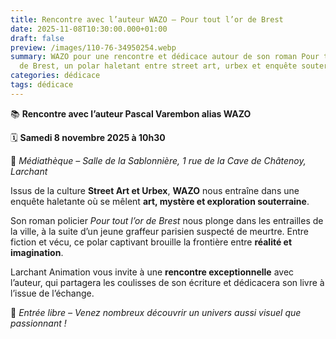 ```yaml
---
title: Rencontre avec l’auteur WAZO – Pour tout l’or de Brest
date: 2025-11-08T10:30:00.000+01:00
draft: false
preview: /images/110-76-34950254.webp
summary: WAZO pour une rencontre et dédicace autour de son roman Pour tout l’or
  de Brest, un polar haletant entre street art, urbex et enquête souterraine !
categories: dédicace
tags: dédicace
---
```




📚 **Rencontre avec l’auteur Pascal Varembon alias WAZO**

🗓 **Samedi 8 novembre 2025 à 10h30**

📍 *Médiathèque – Salle de la Sablonnière, 1 rue de la Cave de Châtenoy, Larchant*

Issus de la culture **Street Art et Urbex**, **WAZO** nous entraîne dans une enquête haletante où se mêlent **art, mystère et exploration souterraine**.

Son roman policier *Pour tout l’or de Brest* nous plonge dans les entrailles de la ville, à la suite d’un jeune graffeur parisien suspecté de meurtre. Entre fiction et vécu, ce polar captivant brouille la frontière entre **réalité et imagination**.

Larchant Animation vous invite à une **rencontre exceptionnelle** avec l’auteur, qui partagera les coulisses de son écriture et dédicacera son livre à l’issue de l’échange.

💛 *Entrée libre – Venez nombreux découvrir un univers aussi visuel que passionnant !*
